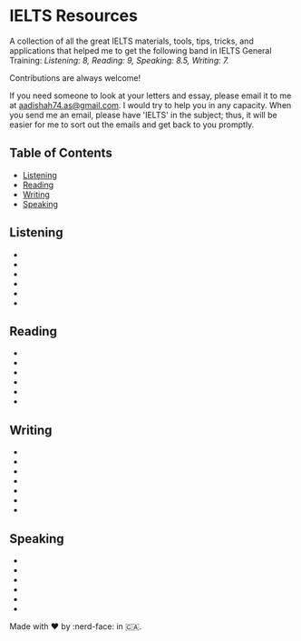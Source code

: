 # IELTS Resources

A collection of all the great IELTS materials, tools, tips, tricks, and applications that helped me to get the following band in IELTS General Training: 
*Listening: 8, Reading: 9, Speaking: 8.5, Writing: 7.*

Contributions are always welcome! 

If you need someone to look at your letters and essay, please email it to me at aadishah74.as@gmail.com. I would try to help you in any capacity. When you send me an email, please have 'IELTS' in the subject; thus, it will be easier for me to sort out the emails and get back to you promptly. 

## Table of Contents

- [Listening](#listening)
- [Reading](#reading)
- [Writing](#writing)
- [Speaking](#speaking)

## Listening

- []()
- []()
- []()
- []()
- []()
- []()
## Reading

- []()
- []()
- []()
- []()
- []()
- []()

## Writing

- []()
- []()
- []()
- []()
- []()
- []()
- []()
## Speaking

- []()
- []()
- []()
- []()
- []()
- []()



Made with :heart: by :nerd-face: in :canada:.

